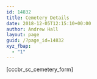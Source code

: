 ```yaml
---
id: 14832
title: Cemetery Details
date: 2018-12-05T12:15:10+00:00
author: Andrew Hall
layout: page
guid: /?page_id=14832
xyz_fbap:
  - "1"
---
```

[cccbr\_sc\_cemetery_form]
